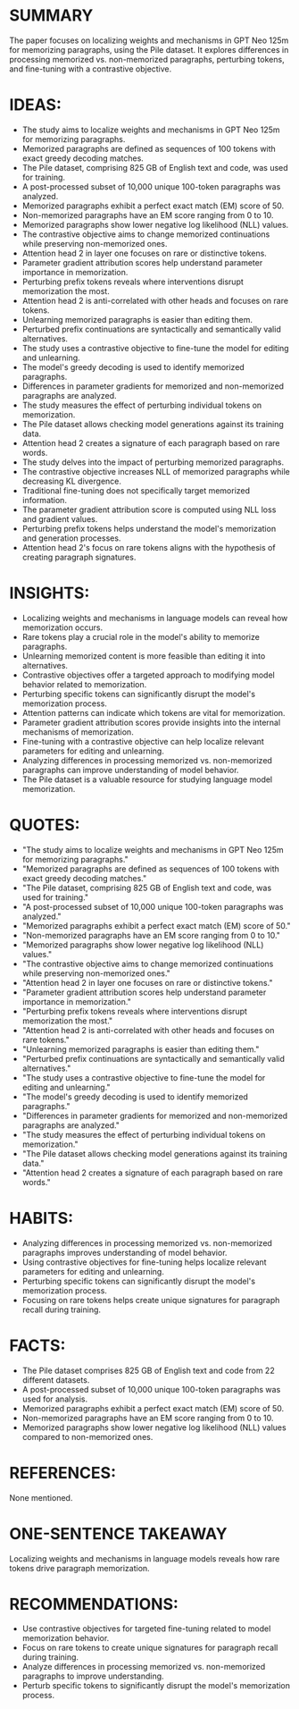 # SUMMARY
The paper focuses on localizing weights and mechanisms in GPT Neo 125m for memorizing paragraphs, using the Pile dataset. It explores differences in processing memorized vs. non-memorized paragraphs, perturbing tokens, and fine-tuning with a contrastive objective.

# IDEAS:
- The study aims to localize weights and mechanisms in GPT Neo 125m for memorizing paragraphs.
- Memorized paragraphs are defined as sequences of 100 tokens with exact greedy decoding matches.
- The Pile dataset, comprising 825 GB of English text and code, was used for training.
- A post-processed subset of 10,000 unique 100-token paragraphs was analyzed.
- Memorized paragraphs exhibit a perfect exact match (EM) score of 50.
- Non-memorized paragraphs have an EM score ranging from 0 to 10.
- Memorized paragraphs show lower negative log likelihood (NLL) values.
- The contrastive objective aims to change memorized continuations while preserving non-memorized ones.
- Attention head 2 in layer one focuses on rare or distinctive tokens.
- Parameter gradient attribution scores help understand parameter importance in memorization.
- Perturbing prefix tokens reveals where interventions disrupt memorization the most.
- Attention head 2 is anti-correlated with other heads and focuses on rare tokens.
- Unlearning memorized paragraphs is easier than editing them.
- Perturbed prefix continuations are syntactically and semantically valid alternatives.
- The study uses a contrastive objective to fine-tune the model for editing and unlearning.
- The model's greedy decoding is used to identify memorized paragraphs.
- Differences in parameter gradients for memorized and non-memorized paragraphs are analyzed.
- The study measures the effect of perturbing individual tokens on memorization.
- The Pile dataset allows checking model generations against its training data.
- Attention head 2 creates a signature of each paragraph based on rare words.
- The study delves into the impact of perturbing memorized paragraphs.
- The contrastive objective increases NLL of memorized paragraphs while decreasing KL divergence.
- Traditional fine-tuning does not specifically target memorized information.
- The parameter gradient attribution score is computed using NLL loss and gradient values.
- Perturbing prefix tokens helps understand the model's memorization and generation processes.
- Attention head 2's focus on rare tokens aligns with the hypothesis of creating paragraph signatures.

# INSIGHTS:
- Localizing weights and mechanisms in language models can reveal how memorization occurs.
- Rare tokens play a crucial role in the model's ability to memorize paragraphs.
- Unlearning memorized content is more feasible than editing it into alternatives.
- Contrastive objectives offer a targeted approach to modifying model behavior related to memorization.
- Perturbing specific tokens can significantly disrupt the model's memorization process.
- Attention patterns can indicate which tokens are vital for memorization.
- Parameter gradient attribution scores provide insights into the internal mechanisms of memorization.
- Fine-tuning with a contrastive objective can help localize relevant parameters for editing and unlearning.
- Analyzing differences in processing memorized vs. non-memorized paragraphs can improve understanding of model behavior.
- The Pile dataset is a valuable resource for studying language model memorization.

# QUOTES:
- "The study aims to localize weights and mechanisms in GPT Neo 125m for memorizing paragraphs."
- "Memorized paragraphs are defined as sequences of 100 tokens with exact greedy decoding matches."
- "The Pile dataset, comprising 825 GB of English text and code, was used for training."
- "A post-processed subset of 10,000 unique 100-token paragraphs was analyzed."
- "Memorized paragraphs exhibit a perfect exact match (EM) score of 50."
- "Non-memorized paragraphs have an EM score ranging from 0 to 10."
- "Memorized paragraphs show lower negative log likelihood (NLL) values."
- "The contrastive objective aims to change memorized continuations while preserving non-memorized ones."
- "Attention head 2 in layer one focuses on rare or distinctive tokens."
- "Parameter gradient attribution scores help understand parameter importance in memorization."
- "Perturbing prefix tokens reveals where interventions disrupt memorization the most."
- "Attention head 2 is anti-correlated with other heads and focuses on rare tokens."
- "Unlearning memorized paragraphs is easier than editing them."
- "Perturbed prefix continuations are syntactically and semantically valid alternatives."
- "The study uses a contrastive objective to fine-tune the model for editing and unlearning."
- "The model's greedy decoding is used to identify memorized paragraphs."
- "Differences in parameter gradients for memorized and non-memorized paragraphs are analyzed."
- "The study measures the effect of perturbing individual tokens on memorization."
- "The Pile dataset allows checking model generations against its training data."
- "Attention head 2 creates a signature of each paragraph based on rare words."

# HABITS:
- Analyzing differences in processing memorized vs. non-memorized paragraphs improves understanding of model behavior.
- Using contrastive objectives for fine-tuning helps localize relevant parameters for editing and unlearning.
- Perturbing specific tokens can significantly disrupt the model's memorization process.
- Focusing on rare tokens helps create unique signatures for paragraph recall during training.

# FACTS:
- The Pile dataset comprises 825 GB of English text and code from 22 different datasets.
- A post-processed subset of 10,000 unique 100-token paragraphs was used for analysis.
- Memorized paragraphs exhibit a perfect exact match (EM) score of 50.
- Non-memorized paragraphs have an EM score ranging from 0 to 10.
- Memorized paragraphs show lower negative log likelihood (NLL) values compared to non-memorized ones.

# REFERENCES:
None mentioned.

# ONE-SENTENCE TAKEAWAY
Localizing weights and mechanisms in language models reveals how rare tokens drive paragraph memorization.

# RECOMMENDATIONS:
- Use contrastive objectives for targeted fine-tuning related to model memorization behavior.
- Focus on rare tokens to create unique signatures for paragraph recall during training.
- Analyze differences in processing memorized vs. non-memorized paragraphs to improve understanding.
- Perturb specific tokens to significantly disrupt the model's memorization process.